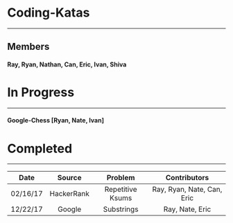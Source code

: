 # Coding-Katas
***
## Members
#### Ray, Ryan, Nathan, Can, Eric, Ivan, Shiva

# In Progress
***
#### Google-Chess [Ryan, Nate, Ivan]

# Completed
***
|Date    |Source    |Problem         |Contributors              |
|:------:|:--------:|:--------------:|:------------------------:|
|02/16/17|HackerRank|Repetitive Ksums|Ray, Ryan, Nate, Can, Eric|
|12/22/17|Google    |Substrings      |Ray, Nate, Eric           |
